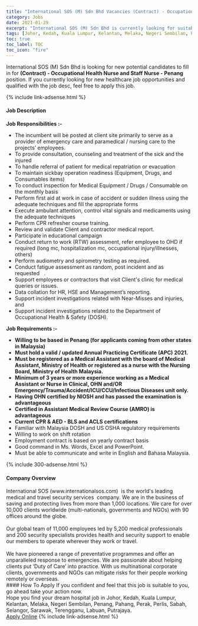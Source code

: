 ```yaml
---
title: "International SOS (M) Sdn Bhd Vacancies (Contract) - Occupational Health Nurse and Staff Nurse - Penang" 
category: Jobs 
date: 2021-01-29 
excerpt: "International SOS (M) Sdn Bhd is currently looking for suitable person to fill in the (Contract) - Occupational Health Nurse and Staff Nurse - Penang which positioned at Johor, Kedah, Kuala Lumpur, Kelantan, Melaka, Negeri Sembilan, Penang, Pahang, Perak, Perlis, Sabah, Selangor, Sarawak, Terengganu, Labuan, Putrajaya" 
tags: [Johor, Kedah, Kuala Lumpur, Kelantan, Melaka, Negeri Sembilan, Penang, Pahang, Perak, Perlis, Sabah, Selangor, Sarawak, Terengganu, Labuan, Putrajaya] 
toc: true 
toc_label: TOC 
toc_icon: "fire" 
--- 
```


<p>International SOS (M) Sdn Bhd is looking for new potential candidates to fill in for <b>(Contract) - Occupational Health Nurse and Staff Nurse - Penang</b> position. If you currently looking for new healthcare job opportunities and qualified with the job desc, feel free to apply this job.
</p>{% include link-adsense.html %} 
<div><div><h4>Job Description</h4></div><div><div><span><div><div><strong>Job Responsibilities :-</strong></div><ul><li>The incumbent will be posted at client site&#160;primarily to serve as a provider of emergency care and paramedical / nursing care to the projects&#8217; employees.</li><li>To provide consultation, counseling and treatment of the sick and the injured</li><li>To handle referral of patient for medical repatriation or evacuation</li><li>To maintain sickbay operation readiness (Equipment, Drugs, and Consumables items)</li><li>To conduct inspection for Medical Equipment / Drugs / Consumable on the monthly basis</li><li>Perform first aid at work in case of accident or sudden illness using the adequate techniques and fill the appropriate forms</li><li>Execute ambulant attention, control vital signals and medicaments using the adequate techniques</li><li>Perform CPR refresher course training.</li><li>Review and validate Client and contractor medical report.</li><li>Participate in educational campaign</li><li>Conduct return to work (RTW) assessment, refer employee to OHD if required (long mc, hospitalization mc, occupational injury/illnesses, others)</li><li>Perform audiometry and spirometry testing as required.</li><li>Conduct fatigue assessment as random, post incident and as requested&#160;&#160; .</li><li>Support employees or contractors that visit Client's clinic for medical queries or issues.</li><li>Data collation for HR, HSE and Management&#8217;s reporting.</li><li>Support incident investigations related with Near-Misses and injuries, and</li><li>Support incident investigations related to the Department of Occupational Health &amp; Safety (DOSH).</li></ul><div><strong>Job Requirements :-</strong></div><ul><li><strong>Willing to be based in Penang (for applicants coming from other states in Malaysia)</strong></li><li><strong>Must hold a valid / updated Annual Practicing Certificate (APC) 2021.</strong></li><li><strong>Must be registered as a Medical Assistant with the board of Medical Assistant, Ministry of Health or registered as a nurse with the Nursing Board, Ministry of Health Malaysia.</strong></li><li><strong>Minimum of 3 years or more experience working as a Medical Assistant or Nurse in Clinical, OHN and/OR Emergency/Trauma/Accident/ICU/CCU/Infectious Diseases unit only.</strong></li><li><strong>Having OHN certified by NIOSH and has passed the examination is advantageous</strong></li><li><strong>Certified in Assistant Medical Review Course (AMRO)&#160;</strong><strong>is advantageous</strong></li><li><strong>Current CPR &amp; AED - BLS and ACLS certifications</strong></li><li>Familiar with Malaysia DOSH and US OSHA regulatory requirements</li><li>Willing to work on shift rotation</li><li>Employment contract is based on yearly contract basis</li><li>Good command in Ms. Words, Excel and PowerPoint.</li><li>Must be able to communicate and write in English and Bahasa Malaysia.</li></ul></div></span></div></div></div> 
{% include 300-adsense.html %} 
<div><div><h4>Company Overview</h4></div><div><div><span><div><div>
	International SOS (www.internationalsos.com)&#160; is the world's leading medical and travel&#160;security services&#160; company. We are in the business of saving and protecting lives from more than 1,000 locations. We care for over 10,000 clients worldwide (multi-nationals, governments and NGOs) with&#160;90 offices around the globe.</div>
<div>
<br>
	Our global team of 11,000 employees led by 5,200 medical professionals and 200 security specialists provides health and security support to enable our members to operate wherever they work or travel.<br>
<br>
	We have pioneered a range of preventative programmes and offer an unparalleled response&#160;to emergencies. We are passionate about helping clients put &#8216;Duty of Care&#8217; into practice. With&#160;us multinational corporate clients, governments and NGOs can mitigate risks for their people&#160;working remotely or overseas. &#160;</div></div></span></div></div></div> 
#### How To Apply 
If you confident and feel that this job is suitable to you, go ahead take your action now. <br/> 
Hope you find your dream hospital job in Johor, Kedah, Kuala Lumpur, Kelantan, Melaka, Negeri Sembilan, Penang, Pahang, Perak, Perlis, Sabah, Selangor, Sarawak, Terengganu, Labuan, Putrajaya. <br/> 
<a href="https://www.jobstreet.com.my/en/job/contract-occupational-health-nurse-and-staff-nurse-penang-4472669?jobId=jobstreet-my-job-4472669&sectionRank=7&token=0~9695406e-2746-46ec-a2e5-2443e010e380&fr=SRP%20View%20In%20New%20Ta" class="btn btn--warning" target="_blank" rel="nofollow noopenner">Apply Online</a> 
{% include link-adsense.html %} 
